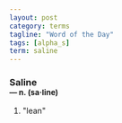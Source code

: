 ```yaml
---
layout: post
category: terms
tagline: "Word of the Day"
tags: [alpha_s]
term: saline
---
```


<h3>Saline<br/> <small>&mdash; n. (sa<span>&middot;</span>line)</small></h3>
<p><ol>
<li>"lean"</li>
</ol></p>
